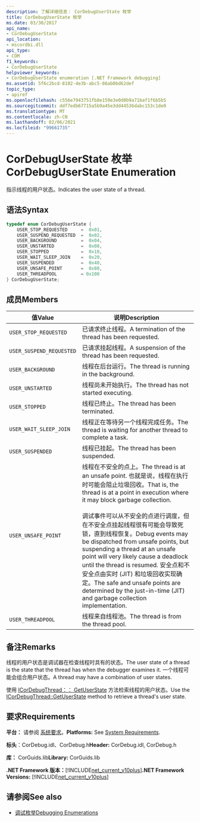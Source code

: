 ```yaml
---
description: 了解详细信息： CorDebugUserState 枚举
title: CorDebugUserState 枚举
ms.date: 03/30/2017
api_name:
- CorDebugUserState
api_location:
- mscordbi.dll
api_type:
- COM
f1_keywords:
- CorDebugUserState
helpviewer_keywords:
- CorDebugUserState enumeration [.NET Framework debugging]
ms.assetid: 5f6c2bcd-8102-4e3b-abc5-86ab0bd62def
topic_type:
- apiref
ms.openlocfilehash: c556e7943751fb8e159e3e0d0b9a71baf1f6b5b5
ms.sourcegitcommit: ddf7edb67715a5b9a45e3dd44536dabc153c1de0
ms.translationtype: MT
ms.contentlocale: zh-CN
ms.lasthandoff: 02/06/2021
ms.locfileid: "99661735"
---
```

# <a name="cordebuguserstate-enumeration"></a><span data-ttu-id="d196f-103">CorDebugUserState 枚举</span><span class="sxs-lookup"><span data-stu-id="d196f-103">CorDebugUserState Enumeration</span></span>

<span data-ttu-id="d196f-104">指示线程的用户状态。</span><span class="sxs-lookup"><span data-stu-id="d196f-104">Indicates the user state of a thread.</span></span>  
  
## <a name="syntax"></a><span data-ttu-id="d196f-105">语法</span><span class="sxs-lookup"><span data-stu-id="d196f-105">Syntax</span></span>  
  
```cpp  
typedef enum CorDebugUserState {  
    USER_STOP_REQUESTED     =  0x01,  
    USER_SUSPEND_REQUESTED  =  0x02,  
    USER_BACKGROUND         =  0x04,  
    USER_UNSTARTED          =  0x08,  
    USER_STOPPED            =  0x10,  
    USER_WAIT_SLEEP_JOIN    =  0x20,  
    USER_SUSPENDED          =  0x40,  
    USER_UNSAFE_POINT       =  0x80,  
    USER_THREADPOOL         = 0x100  
} CorDebugUserState;  
```  
  
## <a name="members"></a><span data-ttu-id="d196f-106">成员</span><span class="sxs-lookup"><span data-stu-id="d196f-106">Members</span></span>  
  
|<span data-ttu-id="d196f-107">值</span><span class="sxs-lookup"><span data-stu-id="d196f-107">Value</span></span>|<span data-ttu-id="d196f-108">说明</span><span class="sxs-lookup"><span data-stu-id="d196f-108">Description</span></span>|  
|-----------|-----------------|  
|`USER_STOP_REQUESTED`|<span data-ttu-id="d196f-109">已请求终止线程。</span><span class="sxs-lookup"><span data-stu-id="d196f-109">A termination of the thread has been requested.</span></span>|  
|`USER_SUSPEND_REQUESTED`|<span data-ttu-id="d196f-110">已请求挂起线程。</span><span class="sxs-lookup"><span data-stu-id="d196f-110">A suspension of the thread has been requested.</span></span>|  
|`USER_BACKGROUND`|<span data-ttu-id="d196f-111">线程在后台运行。</span><span class="sxs-lookup"><span data-stu-id="d196f-111">The thread is running in the background.</span></span>|  
|`USER_UNSTARTED`|<span data-ttu-id="d196f-112">线程尚未开始执行。</span><span class="sxs-lookup"><span data-stu-id="d196f-112">The thread has not started executing.</span></span>|  
|`USER_STOPPED`|<span data-ttu-id="d196f-113">线程已终止。</span><span class="sxs-lookup"><span data-stu-id="d196f-113">The thread has been terminated.</span></span>|  
|`USER_WAIT_SLEEP_JOIN`|<span data-ttu-id="d196f-114">线程正在等待另一个线程完成任务。</span><span class="sxs-lookup"><span data-stu-id="d196f-114">The thread is waiting for another thread to complete a task.</span></span>|  
|`USER_SUSPENDED`|<span data-ttu-id="d196f-115">线程已挂起。</span><span class="sxs-lookup"><span data-stu-id="d196f-115">The thread has been suspended.</span></span>|  
|`USER_UNSAFE_POINT`|<span data-ttu-id="d196f-116">线程在不安全的点上。</span><span class="sxs-lookup"><span data-stu-id="d196f-116">The thread is at an unsafe point.</span></span> <span data-ttu-id="d196f-117">也就是说，线程在执行时可能会阻止垃圾回收。</span><span class="sxs-lookup"><span data-stu-id="d196f-117">That is, the thread is at a point in execution where it may block garbage collection.</span></span><br /><br /> <span data-ttu-id="d196f-118">调试事件可以从不安全的点进行调度，但在不安全点挂起线程很有可能会导致死锁，直到线程恢复。</span><span class="sxs-lookup"><span data-stu-id="d196f-118">Debug events may be dispatched from unsafe points, but suspending a thread at an unsafe point  will very likely cause a deadlock until the thread is resumed.</span></span> <span data-ttu-id="d196f-119">安全点和不安全点由实时 (JIT) 和垃圾回收实现确定。</span><span class="sxs-lookup"><span data-stu-id="d196f-119">The safe and unsafe points are determined by the just-in-time (JIT) and garbage collection implementation.</span></span>|  
|`USER_THREADPOOL`|<span data-ttu-id="d196f-120">线程来自线程池。</span><span class="sxs-lookup"><span data-stu-id="d196f-120">The thread is from the thread pool.</span></span>|  
  
## <a name="remarks"></a><span data-ttu-id="d196f-121">备注</span><span class="sxs-lookup"><span data-stu-id="d196f-121">Remarks</span></span>  

 <span data-ttu-id="d196f-122">线程的用户状态是调试器在检查线程时具有的状态。</span><span class="sxs-lookup"><span data-stu-id="d196f-122">The user state of a thread is the state that the thread has when the debugger examines it.</span></span> <span data-ttu-id="d196f-123">一个线程可能会组合用户状态。</span><span class="sxs-lookup"><span data-stu-id="d196f-123">A thread may have a combination of user states.</span></span>  
  
 <span data-ttu-id="d196f-124">使用 [ICorDebugThread：： GetUserState](icordebugthread-getuserstate-method.md) 方法检索线程的用户状态。</span><span class="sxs-lookup"><span data-stu-id="d196f-124">Use the [ICorDebugThread::GetUserState](icordebugthread-getuserstate-method.md) method to retrieve a thread's user state.</span></span>  
  
## <a name="requirements"></a><span data-ttu-id="d196f-125">要求</span><span class="sxs-lookup"><span data-stu-id="d196f-125">Requirements</span></span>  

 <span data-ttu-id="d196f-126">**平台：** 请参阅 [系统要求](../../get-started/system-requirements.md)。</span><span class="sxs-lookup"><span data-stu-id="d196f-126">**Platforms:** See [System Requirements](../../get-started/system-requirements.md).</span></span>  
  
 <span data-ttu-id="d196f-127">**标头**：CorDebug.idl、CorDebug.h</span><span class="sxs-lookup"><span data-stu-id="d196f-127">**Header:** CorDebug.idl, CorDebug.h</span></span>  
  
 <span data-ttu-id="d196f-128">**库：** CorGuids.lib</span><span class="sxs-lookup"><span data-stu-id="d196f-128">**Library:** CorGuids.lib</span></span>  
  
 <span data-ttu-id="d196f-129">**.NET Framework 版本：**[!INCLUDE[net_current_v10plus](../../../../includes/net-current-v10plus-md.md)]</span><span class="sxs-lookup"><span data-stu-id="d196f-129">**.NET Framework Versions:** [!INCLUDE[net_current_v10plus](../../../../includes/net-current-v10plus-md.md)]</span></span>  
  
## <a name="see-also"></a><span data-ttu-id="d196f-130">请参阅</span><span class="sxs-lookup"><span data-stu-id="d196f-130">See also</span></span>

- [<span data-ttu-id="d196f-131">调试枚举</span><span class="sxs-lookup"><span data-stu-id="d196f-131">Debugging Enumerations</span></span>](debugging-enumerations.md)
